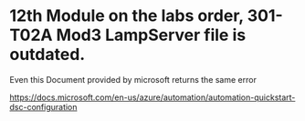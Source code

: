 # 12th Module on the labs order, 301-T02A Mod3 LampServer file is outdated.

Even this Document provided by microsoft returns the same error


https://docs.microsoft.com/en-us/azure/automation/automation-quickstart-dsc-configuration
